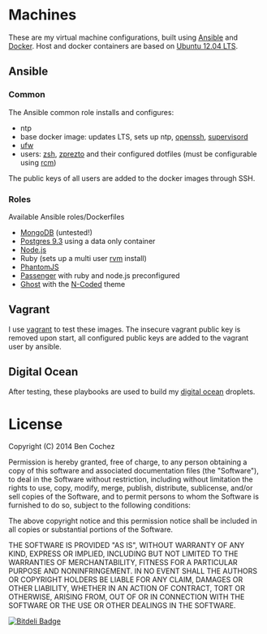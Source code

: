 # Machines

These are my virtual machine configurations, built using [Ansible](http://www.ansible.com/home) and [Docker](https://www.docker.io/). Host and docker containers are based on [Ubuntu 12.04 LTS](https://wiki.ubuntu.com/LTS).

## Ansible

### Common

The Ansible common role installs and configures:

* ntp
* base docker image: updates LTS, sets up ntp, [openssh](http://www.openssh.com/), [supervisord](http://supervisord.org/)
* [ufw](https://launchpad.net/ufw)
* users: [zsh](http://www.zsh.org/), [zprezto](https://github.com/sorin-ionescu/prezto) and their configured dotfiles (must be configurable using [rcm](https://github.com/thoughtbot/rcm))

The public keys of all users are added to the docker images through SSH.

### Roles

Available Ansible roles/Dockerfiles

* [MongoDB](http://www.mongodb.org/) (untested!)
* [Postgres 9.3](http://www.postgresql.org/) using a data only container
* [Node.js](http://nodejs.org/)
* Ruby (sets up a multi user [rvm](http://rvm.io/) install)
* [PhantomJS](http://phantomjs.org/)
* [Passenger](https://www.phusionpassenger.com/) with ruby and node.js preconfigured
* [Ghost](https://ghost.org/) with the [N-Coded](https://github.com/polygonix/N-Coded) theme

## Vagrant

I use [vagrant](http://www.vagrantup.com/) to test these images. The insecure vagrant public key is removed upon start, all configured public keys are added to the vagrant user by ansible.

## Digital Ocean

After testing, these playbooks are used to build my [digital ocean](https://www.digitalocean.com/) droplets.

# License

Copyright (C) 2014 Ben Cochez

Permission is hereby granted, free of charge, to any person obtaining a copy of this software and associated documentation files (the "Software"), to deal in the Software without restriction, including without limitation the rights to use, copy, modify, merge, publish, distribute, sublicense, and/or sell copies of the Software, and to permit persons to whom the Software is furnished to do so, subject to the following conditions:

The above copyright notice and this permission notice shall be included in all copies or substantial portions of the Software.

THE SOFTWARE IS PROVIDED "AS IS", WITHOUT WARRANTY OF ANY KIND, EXPRESS OR IMPLIED, INCLUDING BUT NOT LIMITED TO THE WARRANTIES OF MERCHANTABILITY, FITNESS FOR A PARTICULAR PURPOSE AND NONINFRINGEMENT. IN NO EVENT SHALL THE AUTHORS OR COPYRIGHT HOLDERS BE LIABLE FOR ANY CLAIM, DAMAGES OR OTHER LIABILITY, WHETHER IN AN ACTION OF CONTRACT, TORT OR OTHERWISE, ARISING FROM, OUT OF OR IN CONNECTION WITH THE SOFTWARE OR THE USE OR OTHER DEALINGS IN THE SOFTWARE.


[![Bitdeli Badge](https://d2weczhvl823v0.cloudfront.net/benc/machines/trend.png)](https://bitdeli.com/free "Bitdeli Badge")
